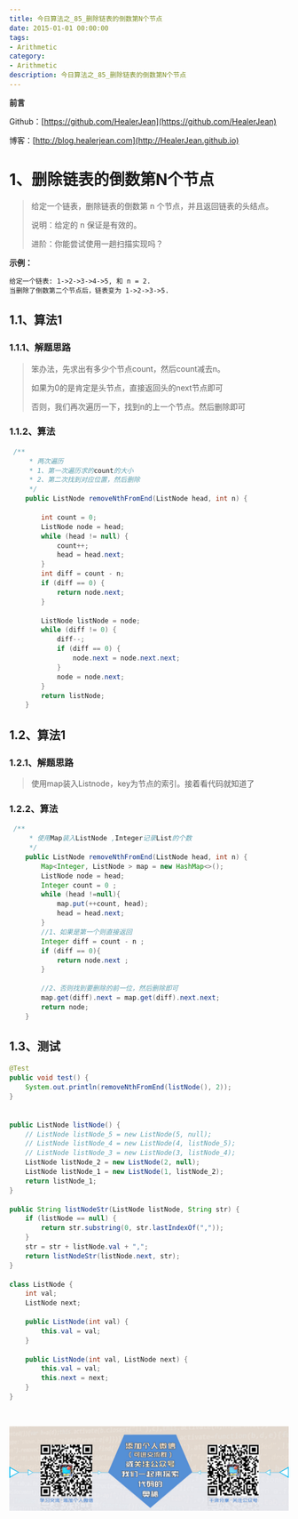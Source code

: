 ```yaml
---
title: 今日算法之_85_删除链表的倒数第N个节点
date: 2015-01-01 00:00:00
tags: 
- Arithmetic
category: 
- Arithmetic
description: 今日算法之_85_删除链表的倒数第N个节点
---
```


**前言**     

 Github：[https://github.com/HealerJean](https://github.com/HealerJean)         

 博客：[http://blog.healerjean.com](http://HealerJean.github.io)          



# 1、删除链表的倒数第N个节点
> 给定一个链表，删除链表的倒数第 n 个节点，并且返回链表的头结点。   
>
> 说明：给定的 n 保证是有效的。    
>
> 进阶：你能尝试使用一趟扫描实现吗？   



**示例：**

```
给定一个链表: 1->2->3->4->5, 和 n = 2.
当删除了倒数第二个节点后，链表变为 1->2->3->5.
```

## 1.1、算法1

### 1.1.1、解题思路 

> 笨办法，先求出有多少个节点count，然后count减去n。     
>
> 如果为0的是肯定是头节点，直接返回头的next节点即可       
>
> 否则，我们再次遍历一下，找到n的上一个节点。然后删除即可
>
> 



### 1.1.2、算法

```java
 /**
     * 两次遍历
     * 1、第一次遍历求的count的大小
     * 2、第二次找到对应位置，然后删除
     */
    public ListNode removeNthFromEnd(ListNode head, int n) {

        int count = 0;
        ListNode node = head;
        while (head != null) {
            count++;
            head = head.next;
        }
        int diff = count - n;
        if (diff == 0) {
            return node.next;
        }

        ListNode listNode = node;
        while (diff != 0) {
            diff--;
            if (diff == 0) {
                node.next = node.next.next;
            }
            node = node.next;
        }
        return listNode;
    }

```



## 1.2、算法1

### 1.2.1、解题思路 

> 使用map装入Listnode，key为节点的索引。接着看代码就知道了



### 1.2.2、算法

```java
 /**
     * 使用Map装入ListNode ,Integer记录List的个数
     */
    public ListNode removeNthFromEnd(ListNode head, int n) {
        Map<Integer, ListNode > map = new HashMap<>();
        ListNode node = head;
        Integer count = 0 ;
        while (head !=null){
            map.put(++count, head);
            head = head.next;
        }
        //1、如果是第一个则直接返回
        Integer diff = count - n ;
        if (diff == 0){
            return node.next ;
        }

        //2、否则找到要删除的前一位，然后删除即可
        map.get(diff).next = map.get(diff).next.next;
        return node;
    }
```




## 1.3、测试 

```java
@Test
public void test() {
    System.out.println(removeNthFromEnd(listNode(), 2));
}


public ListNode listNode() {
    // ListNode listNode_5 = new ListNode(5, null);
    // ListNode listNode_4 = new ListNode(4, listNode_5);
    // ListNode listNode_3 = new ListNode(3, listNode_4);
    ListNode listNode_2 = new ListNode(2, null);
    ListNode listNode_1 = new ListNode(1, listNode_2);
    return listNode_1;
}

public String listNodeStr(ListNode listNode, String str) {
    if (listNode == null) {
        return str.substring(0, str.lastIndexOf(","));
    }
    str = str + listNode.val + ",";
    return listNodeStr(listNode.next, str);
}

class ListNode {
    int val;
    ListNode next;

    public ListNode(int val) {
        this.val = val;
    }

    public ListNode(int val, ListNode next) {
        this.val = val;
        this.next = next;
    }
}
```





​          

![ContactAuthor](https://raw.githubusercontent.com/HealerJean/HealerJean.github.io/master/assets/img/artical_bottom.jpg)



<link rel="stylesheet" href="https://unpkg.com/gitalk/dist/gitalk.css">

<script src="https://unpkg.com/gitalk@latest/dist/gitalk.min.js"></script> 
<div id="gitalk-container"></div>    
 <script type="text/javascript">
    var gitalk = new Gitalk({
		clientID: `1d164cd85549874d0e3a`,
		clientSecret: `527c3d223d1e6608953e835b547061037d140355`,
		repo: `HealerJean.github.io`,
		owner: 'HealerJean',
		admin: ['HealerJean'],
		id: 'd9yYr7M5TCaqOI3Z',
    });
    gitalk.render('gitalk-container');
</script> 
